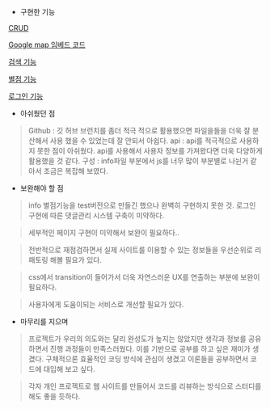 <!-- # Roomlulala
1. main image   
><img src="./img/main.png" width="450px" height="300px" title="main" alt="main"></img><br/>
2. list image   
><img src="./img/list.png" width="450px" height="300px" title="main" alt="main"></img><br/>
3. info image   
><img src="./img/info.JPG" width="450px" height="300px" title="main" alt="main"></img><br/>

https://i-ri.tistory.com/39
https://choa-ri.tistory.com/74 -->

* 구현한 기능
    
[CRUD](https://github.com/4BFC/Roomlulala_project/blob/master/Roomlulala/info/js/app.js>)
    
[Google map 임베드 코드](https://codingdaisy.tistory.com/50>)
     
[검색 기능](https://github.com/4BFC/Roomlulala_project/blob/master/Roomlulala/main/test/test_search/search.js>)
    
[별점 기능](https://github.com/4BFC/Roomlulala_project/blob/master/Roomlulala/info/test/Star_test/app.js>)
    
[로그인 기능](https://github.com/4BFC/Roomlulala_project/blob/master/Roomlulala/info/test/Star_test/app.js>)
    
    
    
* 아쉬웠던 점
> Github : 깃 허브 브런치를 좀더 적극 적으로 활용했으면 파일을들을 더욱 잘 분산해서 사용 했을 수 있었는데 잘 안되서 아쉽다.
> api : api를 적극적으로 사용하지 못한 점이 아쉬웠다. api를 사용해서 사용자 정보를 가져왔다면 더욱 다양하게 활용했을 것 같다.
> 구성 : info파일 부분에서 js를 너무 많이 부분별로 나뉜거 같아서 조금은 복잡해 보였다.
    

* 보완해야 할 점
> info    별점기능을 test버전으로 만들긴 했으나 완벽히 구현하지 못한 것.   로그인 구현에 따른 댓글관리 시스템 구축이 미약하다.    
    
> 세부적인 페이지 구현이 미약해서 보완이 필요하다..
    
> 전반적으로 재점검하면서 실제 사이트를 이용할 수 있는 정보들을 우선순위로 리패토링 해볼 필요가 있다.
   
> css에서 transition이 들어가서 더욱 자연스러운 UX를 연출하는 부분에 보완이 필요하다.
   
> 사용자에게 도움이되는 서비스로 개선할 필요가 있다.
    

* 마무리를 지으며
> 프로젝트가 우리의 의도와는 달리 완성도가 높지는 않았지만 생각과 정보를 공유하면서 진행 과정들이 만족스러웠다. 이를 기반으로 공부를 하고 싶은 재미가 생겼다. 구체적으론 효율적인 코딩 방식에 관심이 생겼고 이론들을 공부하면서 코드에 대입해 보고 싶다.
    
> 각자 개인 프로젝트로 웹 사이트를 만들어서 코드를 리뷰하는 방식으로 스터디를 해도 좋을 듯하다.